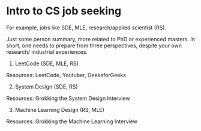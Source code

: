 # Intro to CS job seeking

For example, jobs like SDE, MLE, research/applied scientist (RS).

Just some person summary, more related to PhD or experienced masters. In short, one needs to prepare from three perspectives, despite your own research/ industrial experiences.

1. LeetCode (SDE, MLE, RS)

Resources: LeetCode, Youtuber, GeeksforGeeks

2. System Design (SDE, RS)

Resources: Grokking the System Design Interview

3. Machine Learning Design (RS, MLE)

Resources: Grokking the Machine Learning Interview

